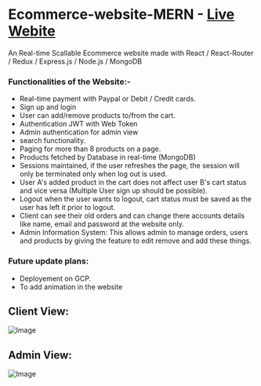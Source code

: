 # Ecommerce-website-MERN - [Live Webite](https://rajsolutions.herokuapp.com/)


An Real-time Scallable Ecommerce website made with React /  React-Router / Redux / Express.js / Node.js / MongoDB

### Functionalities of the Website:- 
- Real-time payment with Paypal or Debit / Credit cards.
- Sign up and login
- User can add/remove products to/from the cart.
- Authentication JWT with Web Token 
- Admin authentication for admin view 
- search functionality.
- Paging for more than 8 products on a page.
- Products fetched by Database in real-time (MongoDB)
- Sessions maintained, if the user refreshes the page, the session will only be terminated only when log out is used.
- User A's added product in the cart does not affect user B's cart status and vice versa (Multiple User sign up should be possible).
- Logout when the user wants to logout, cart status must be saved as the user has left it prior to logout.
- Client can see their old orders and can change there accounts details like name, email and password at the website only.
- Admin Information System: This allows admin to manage orders, users and products by giving the feature to edit remove and add these things.


### Future update plans:
- Deployement on GCP.
- To add animation in the website

## Client View:
![Image](https://github.com/pratiktiwari1212/Ecommerce-website-MERN/blob/master/gifs/client-view.gif)

## Admin View:
![Image](https://github.com/pratiktiwari1212/Ecommerce-website-MERN/blob/master/gifs/admin-view.gif)
